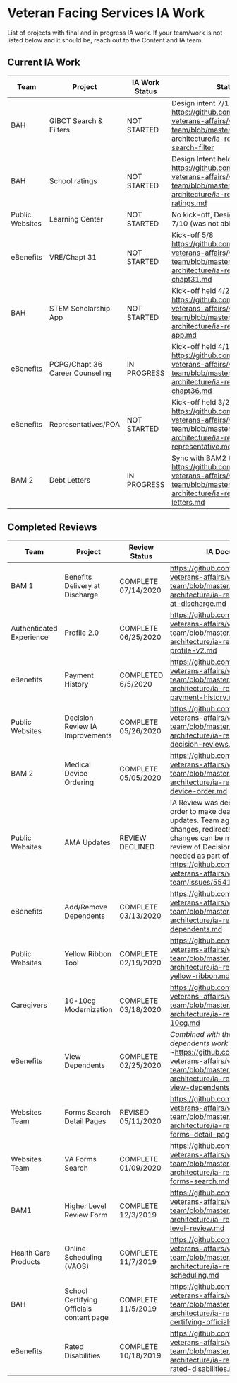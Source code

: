 # Veteran Facing Services IA Work

List of projects with final and in progress IA work. If your team/work is not listed below and it should be, reach out to the Content and IA team.

## Current IA Work

Team | Project | IA Work Status | Status Notes 
--- | --- | --- | --- 
BAH | GIBCT Search & Filters | NOT STARTED | Design intent 7/17 <br> https://github.com/department-of-veterans-affairs/va.gov-team/blob/master/platform/information-architecture/ia-reviews/bah-gibct-search-filter
BAH | School ratings | NOT STARTED | Design Intent held 7/16<br>https://github.com/department-of-veterans-affairs/va.gov-team/blob/master/platform/information-architecture/ia-reviews/bah-school-ratings.md
Public Websites | Learning Center | NOT STARTED | No kick-off, Design intent collab held 7/10 (was not able to attend) 
eBenefits | VRE/Chapt 31 | NOT STARTED | Kick-off 5/8 <br> https://github.com/department-of-veterans-affairs/va.gov-team/blob/master/platform/information-architecture/ia-reviews/ebenefits-chapt31.md
BAH | STEM Scholarship App | NOT STARTED | Kick-off held 4/21 <br> https://github.com/department-of-veterans-affairs/va.gov-team/blob/master/platform/information-architecture/ia-reviews/bah-stem-app.md
eBenefits | PCPG/Chapt 36 Career Counseling | IN PROGRESS | Kick-off held 4/10 <br> https://github.com/department-of-veterans-affairs/va.gov-team/blob/master/platform/information-architecture/ia-reviews/ebenefits-chapt36.md
eBenefits | Representatives/POA | NOT STARTED | Kick-off held 3/24 <br> https://github.com/department-of-veterans-affairs/va.gov-team/blob/master/platform/information-architecture/ia-reviews/ebenefits-representative.md
BAM 2 | Debt Letters | IN PROGRESS | Sync with BAM2 team 6/26 <br> https://github.com/department-of-veterans-affairs/va.gov-team/blob/master/platform/information-architecture/ia-reviews/bam2-debt-letters.md




## Completed Reviews

Team | Project | Review Status | IA Documentation 
--- | --- | --- | --- 
BAM 1 | Benefits Delivery at Discharge |  COMPLETE 07/14/2020 | https://github.com/department-of-veterans-affairs/va.gov-team/blob/master/platform/information-architecture/ia-reviews/bam-benefits-at-discharge.md
Authenticated Experience | Profile 2.0 | COMPLETE 06/25/2020 | https://github.com/department-of-veterans-affairs/va.gov-team/blob/master/platform/information-architecture/ia-reviews/auth-exp-profile-v2.md
eBenefits | Payment History | COMPLETED 6/5/2020 | https://github.com/department-of-veterans-affairs/va.gov-team/blob/master/platform/information-architecture/ia-reviews/ebenefits-payment-history.md
Public Websites | Decision Review IA Improvements | COMPLETE 05/26/2020 | https://github.com/department-of-veterans-affairs/va.gov-team/blob/master/platform/information-architecture/ia-reviews/websites-decision-reviews.md
BAM 2 | Medical Device Ordering | COMPLETE 05/05/2020 | https://github.com/department-of-veterans-affairs/va.gov-team/blob/master/platform/information-architecture/ia-reviews/bam2-med-device-order.md
Public Websites | AMA Updates | REVIEW DECLINED | IA Review was declined by team in order to make deadline for content updates.  Team agreed that no URL changes, redirects or nav structural changes can be made.  Complete IA review of Decision Review process is needed as part of next steps. https://github.com/department-of-veterans-affairs/va.gov-team/issues/5541
eBenefits | Add/Remove Dependents | COMPLETE 03/13/2020 | https://github.com/department-of-veterans-affairs/va.gov-team/blob/master/platform/information-architecture/ia-reviews/ebenefits-dependents.md
Public Websites | Yellow Ribbon Tool | COMPLETE 02/19/2020 | https://github.com/department-of-veterans-affairs/va.gov-team/blob/master/platform/information-architecture/ia-reviews/websites-yellow-ribbon.md
Caregivers | 10-10cg Modernization | COMPLETE 03/18/2020 | https://github.com/department-of-veterans-affairs/va.gov-team/blob/master/platform/information-architecture/ia-reviews/caregiver-10-10cg.md
eBenefits | View Dependents | COMPLETE 02/25/2020  | *Combined with the add/remove dependents work* ~https://github.com/department-of-veterans-affairs/va.gov-team/blob/master/platform/information-architecture/ia-reviews/ebenefits-view-dependents.md~
Websites Team | Forms Search Detail Pages | REVISED 05/11/2020 | https://github.com/department-of-veterans-affairs/va.gov-team/blob/master/platform/information-architecture/ia-reviews/websites-forms-detail-pages.md
Websites Team | VA Forms Search | COMPLETE 01/09/2020 | https://github.com/department-of-veterans-affairs/va.gov-team/blob/master/platform/information-architecture/ia-reviews/websites-forms-search.md 
BAM1 | Higher Level Review Form | COMPLETE 12/3/2019 | https://github.com/department-of-veterans-affairs/va.gov-team/blob/master/platform/information-architecture/ia-reviews/bam-higher-level-review.md 
Health Care Products | Online Scheduling (VAOS) | COMPLETE 11/7/2019 |https://github.com/department-of-veterans-affairs/va.gov-team/blob/master/platform/information-architecture/ia-reviews/health-online-scheduling.md
BAH | School Certifying Officials content page | COMPLETE 11/5/2019 |https://github.com/department-of-veterans-affairs/va.gov-team/blob/master/platform/information-architecture/ia-reviews/bah-school-certifying-officials.md 
eBenefits | Rated Disabilities | COMPLETE 10/18/2019 | https://github.com/department-of-veterans-affairs/va.gov-team/blob/master/platform/information-architecture/ia-reviews/ebenefits-rated-disabilities.md
